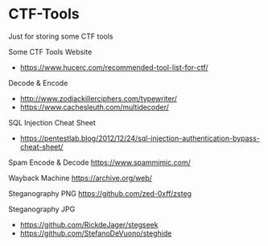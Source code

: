# CTF-Tools
Just for storing some CTF tools

Some CTF Tools Website
- https://www.hucerc.com/recommended-tool-list-for-ctf/

Decode & Encode
- http://www.zodiackillerciphers.com/typewriter/
- https://www.cachesleuth.com/multidecoder/

SQL Injection Cheat Sheet
- https://pentestlab.blog/2012/12/24/sql-injection-authentication-bypass-cheat-sheet/

Spam Encode & Decode
https://www.spammimic.com/

Wayback Machine
https://archive.org/web/

Steganography PNG 
https://github.com/zed-0xff/zsteg

Steganography JPG 
- https://github.com/RickdeJager/stegseek
- https://github.com/StefanoDeVuono/steghide


